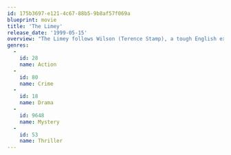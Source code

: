 ```yaml
---
id: 175b3697-e121-4c67-88b5-9b8af57f069a
blueprint: movie
title: 'The Limey'
release_date: '1999-05-15'
overview: "The Limey follows Wilson (Terence Stamp), a tough English ex-con who travels to Los Angeles to avenge his daughter's death. Upon arrival, Wilson goes to task battling Valentine (Peter Fonda) and an army of L.A.'s toughest criminals, hoping to find clues and piece together what happened. After surviving a near-death beating, getting thrown from a building and being chased down a dangerous mountain road, the Englishman decides to dole out some bodily harm of his own."
genres:
  -
    id: 28
    name: Action
  -
    id: 80
    name: Crime
  -
    id: 18
    name: Drama
  -
    id: 9648
    name: Mystery
  -
    id: 53
    name: Thriller
---
```

